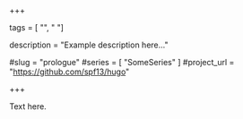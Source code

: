 +++

tags = [ "", "	"]

description = "Example description here..."

#slug = "prologue"
#series = [ "SomeSeries" ]
#project_url = "https://github.com/spf13/hugo"

+++

Text here.